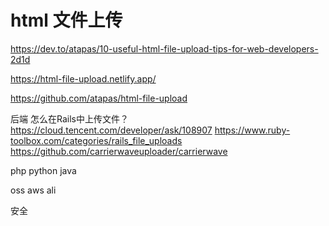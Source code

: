 # html 文件上传

https://dev.to/atapas/10-useful-html-file-upload-tips-for-web-developers-2d1d

https://html-file-upload.netlify.app/

https://github.com/atapas/html-file-upload

后端
怎么在Rails中上传文件？
https://cloud.tencent.com/developer/ask/108907
https://www.ruby-toolbox.com/categories/rails_file_uploads
https://github.com/carrierwaveuploader/carrierwave

php
python
java

oss
  aws
  ali

安全
